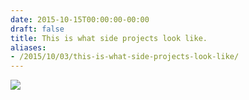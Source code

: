 ```yaml
---
date: 2015-10-15T00:00:00-00:00
draft: false
title: This is what side projects look like.
aliases:
- /2015/10/03/this-is-what-side-projects-look-like/
---
```


![](/img/blog/Screen-Shot-2015-10-03-at-12-21-04-AM.png)
